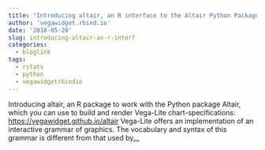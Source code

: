 ```yaml
---
title: "Introducing altair, an R interface to the Altair Python Package"
author: 'vegawidget.rbind.io'
date: '2018-05-20'
slug: introducing-altair-an-r-interf
categories:
  - bloglink
tags:
  - rstats
  - python
  - vegawidgetrbindio
---
```


Introducing altair, an R package to work with the Python package Altair, which you can use to build and render Vega-Lite chart-specifications: https://vegawidget.github.io/altair Vega-Lite offers an implementation of an interactive grammar of graphics. The vocabulary and syntax of this grammar is different from that used by[... <i class="fas fa-external-link-alt"></i>](https://vegawidget.rbind.io/post/2018-05-20-introducing-altair/)

